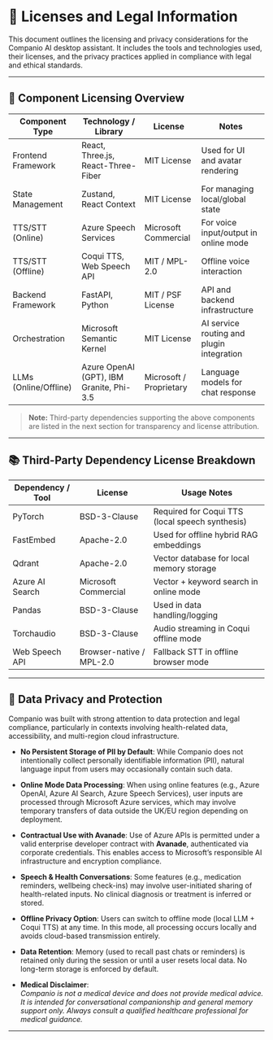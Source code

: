# 📄 Licenses and Legal Information

This document outlines the licensing and privacy considerations for the Companio AI desktop assistant. It includes the tools and technologies used, their licenses, and the privacy practices applied in compliance with legal and ethical standards.

---

## 🔧 Component Licensing Overview

| Component Type        | Technology / Library                         | License                        | Notes                                                   |
|------------------------|----------------------------------------------|--------------------------------|----------------------------------------------------------|
| Frontend Framework     | React, Three.js, React-Three-Fiber          | MIT License                    | Used for UI and avatar rendering                        |
| State Management       | Zustand, React Context                      | MIT License                    | For managing local/global state                         |
| TTS/STT (Online)       | Azure Speech Services                       | Microsoft Commercial           | For voice input/output in online mode                   |
| TTS/STT (Offline)      | Coqui TTS, Web Speech API                   | MIT / MPL-2.0                  | Offline voice interaction                               |
| Backend Framework      | FastAPI, Python                             | MIT / PSF License              | API and backend infrastructure                          |
| Orchestration          | Microsoft Semantic Kernel                   | MIT License                    | AI service routing and plugin integration               |
| LLMs (Online/Offline)  | Azure OpenAI (GPT), IBM Granite, Phi-3.5    | Microsoft / Proprietary        | Language models for chat response                       |

> **Note:** Third-party dependencies supporting the above components are listed in the next section for transparency and license attribution.

---

## 📚 Third-Party Dependency License Breakdown

| Dependency / Tool     | License                      | Usage Notes                                              |
|------------------------|------------------------------|-----------------------------------------------------------|
| PyTorch                | BSD-3-Clause                 | Required for Coqui TTS (local speech synthesis)          |
| FastEmbed              | Apache-2.0                   | Used for offline hybrid RAG embeddings                   |
| Qdrant                 | Apache-2.0                   | Vector database for local memory storage                 |
| Azure AI Search        | Microsoft Commercial         | Vector + keyword search in online mode                   |
| Pandas                 | BSD-3-Clause                 | Used in data handling/logging                            |
| Torchaudio             | BSD-3-Clause                 | Audio streaming in Coqui offline mode                    |
| Web Speech API         | Browser-native / MPL-2.0     | Fallback STT in offline browser mode                     |

---

## 🔐 Data Privacy and Protection

Companio was built with strong attention to data protection and legal compliance, particularly in contexts involving health-related data, accessibility, and multi-region cloud infrastructure.

- **No Persistent Storage of PII by Default**: While Companio does not intentionally collect personally identifiable information (PII), natural language input from users may occasionally contain such data.

- **Online Mode Data Processing**: When using online features (e.g., Azure OpenAI, Azure AI Search, Azure Speech Services), user inputs are processed through Microsoft Azure services, which may involve temporary transfers of data outside the UK/EU region depending on deployment.

- **Contractual Use with Avanade**: Use of Azure APIs is permitted under a valid enterprise developer contract with **Avanade**, authenticated via corporate credentials. This enables access to Microsoft’s responsible AI infrastructure and encryption compliance.

- **Speech & Health Conversations**: Some features (e.g., medication reminders, wellbeing check-ins) may involve user-initiated sharing of health-related inputs. No clinical diagnosis or treatment is inferred or stored.

- **Offline Privacy Option**: Users can switch to offline mode (local LLM + Coqui TTS) at any time. In this mode, all processing occurs locally and avoids cloud-based transmission entirely.

- **Data Retention**: Memory (used to recall past chats or reminders) is retained only during the session or until a user resets local data. No long-term storage is enforced by default.

- **Medical Disclaimer**:  
  _Companio is not a medical device and does not provide medical advice. It is intended for conversational companionship and general memory support only. Always consult a qualified healthcare professional for medical guidance._

---


